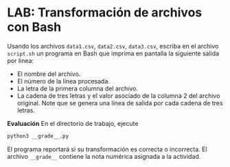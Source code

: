 LAB: Transformación de archivos con Bash
================================================


Usando los archivos `data1.csv`, `data2.csv`, `data3.csv`, escriba en el
archivo `script.sh`  un programa en Bash que imprima en pantalla
la siguiente salida por linea:

* El nombre del archivo.
* El número de la línea procesada.
* La letra de la primera columna del archivo.
* La cadena de tres letras y el valor asociado de la columna 2 del archivo original. 
  Note que se genera una línea de salida por cada cadena de tres letras.

**Evaluación** En el directorio de trabajo, ejecute

```bash
python3 __grade__.py
````

El programa reportará si su transformación es correcta o incorrecta. El archivo `__grade__` contiene la nota numérica asignada a la actividad. 



